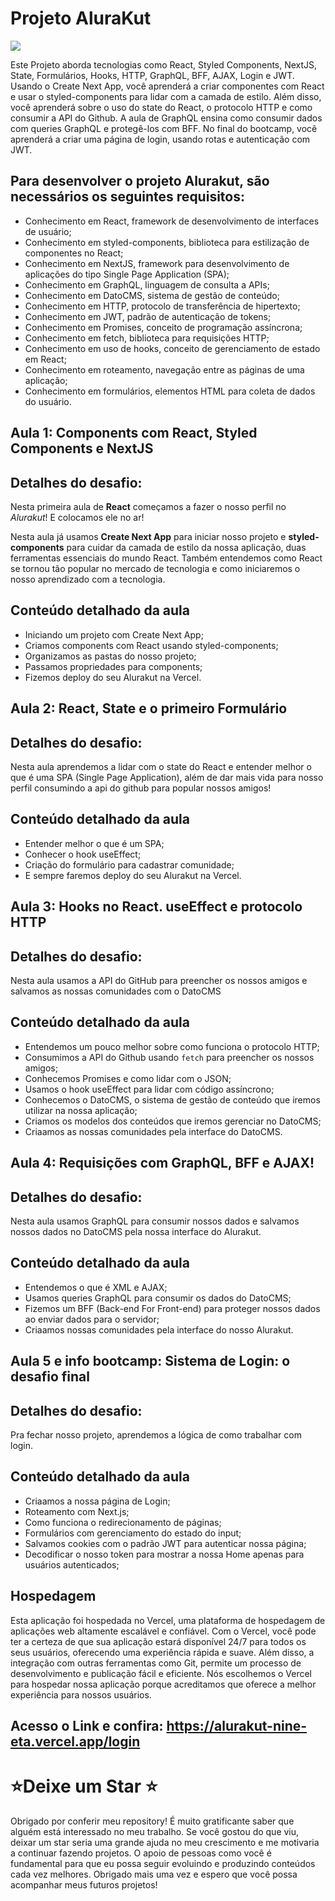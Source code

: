 # Projeto AluraKut

![](https://github.com/edvaldoljr/Projeto-FrontEnd-Alura-alurakut/blob/main/img/img-projeto.gif?raw=true)

Este Projeto aborda tecnologias como React, Styled Components, NextJS, State, Formulários, Hooks, HTTP, GraphQL, BFF, AJAX, Login e JWT. Usando o Create Next App, você aprenderá a criar componentes com React e usar o styled-components para lidar com a camada de estilo. Além disso, você aprenderá sobre o uso do state do React, o protocolo HTTP e como consumir a API do Github. A aula de GraphQL ensina como consumir dados com queries GraphQL e protegê-los com BFF. No final do bootcamp, você aprenderá a criar uma página de login, usando rotas e autenticação com JWT.

## Para desenvolver o projeto Alurakut, são necessários os seguintes requisitos:

- Conhecimento em React, framework de desenvolvimento de interfaces de usuário;
- Conhecimento em styled-components, biblioteca para estilização de componentes no React;
- Conhecimento em NextJS, framework para desenvolvimento de aplicações do tipo Single Page Application (SPA);
- Conhecimento em GraphQL, linguagem de consulta a APIs;
- Conhecimento em DatoCMS, sistema de gestão de conteúdo;
- Conhecimento em HTTP, protocolo de transferência de hipertexto;
- Conhecimento em JWT, padrão de autenticação de tokens;
- Conhecimento em Promises, conceito de programação assíncrona;
- Conhecimento em fetch, biblioteca para requisições HTTP;
- Conhecimento em uso de hooks, conceito de gerenciamento de estado em React;
- Conhecimento em roteamento, navegação entre as páginas de uma aplicação;
- Conhecimento em formulários, elementos HTML para coleta de dados do usuário.

## Aula 1: Components com React, Styled Components e NextJS

## Detalhes do desafio:

Nesta primeira aula de **React** começamos a fazer o nosso perfil no *Alurakut*! E colocamos ele no ar!

Nesta aula já usamos **Create Next App** para iniciar nosso projeto e **styled-components** para cuidar da camada de estilo da nossa aplicação, duas ferramentas essenciais do mundo React. Também entendemos como React se tornou tão popular no mercado de tecnologia e como iniciaremos o nosso aprendizado com a tecnologia.

## Conteúdo detalhado da aula

- Iniciando um projeto com Create Next App;
- Criamos components com React usando styled-components;
- Organizamos as pastas do nosso projeto;
- Passamos propriedades para components;
- Fizemos deploy do seu Alurakut na Vercel.

## Aula 2: React, State e o primeiro Formulário

## Detalhes do desafio:

Nesta aula aprendemos a lidar com o state do React e entender melhor o que é uma SPA (Single Page Application), além de dar mais vida para nosso perfil consumindo a api do github para popular nossos amigos!

## Conteúdo detalhado da aula

- Entender melhor o que é um SPA;
- Conhecer o hook useEffect;
- Criação do formulário para cadastrar comunidade;
- E sempre faremos deploy do seu Alurakut na Vercel.

## Aula 3: Hooks no React. useEffect e protocolo HTTP

## Detalhes do desafio:

Nesta aula usamos a API do GitHub para preencher os nossos amigos e salvamos as nossas comunidades com o DatoCMS

## Conteúdo detalhado da aula

- Entendemos um pouco melhor sobre como funciona o protocolo HTTP;
- Consumimos a API do Github usando `fetch` para preencher os nossos amigos;
- Conhecemos Promises e como lidar com o JSON;
- Usamos o hook useEffect para lidar com código assíncrono;
- Conhecemos o DatoCMS, o sistema de gestão de conteúdo que iremos utilizar na nossa aplicação;
- Criamos os modelos dos conteúdos que iremos gerenciar no DatoCMS;
- Criaamos as nossas comunidades pela interface do DatoCMS.

## Aula 4: Requisições com GraphQL, BFF e AJAX!

## Detalhes do desafio:

Nesta aula usamos GraphQL para consumir nossos dados e salvamos nossos dados no DatoCMS pela nossa interface do Alurakut.

## Conteúdo detalhado da aula

- Entendemos o que é XML e AJAX;
- Usamos queries GraphQL para consumir os dados do DatoCMS;
- Fizemos um BFF (Back-end For Front-end) para proteger nossos dados ao enviar dados para o servidor;
- Criaamos nossas comunidades pela interface do nosso Alurakut.

## Aula 5 e info bootcamp: Sistema de Login: o desafio final

## Detalhes do desafio:

Pra fechar nosso projeto, aprendemos a lógica de como trabalhar com login. 

## Conteúdo detalhado da aula

- Criaamos a nossa página de Login;
- Roteamento com Next.js;
- Como funciona o redirecionamento de páginas;
- Formulários com gerenciamento do estado do input;
- Salvamos cookies com o padrão JWT para autenticar nossa página;
- Decodificar o nosso token para mostrar a nossa Home apenas para usuários autenticados;

## Hospedagem

Esta aplicação foi hospedada no Vercel, uma plataforma de hospedagem de aplicações web altamente escalável e confiável. Com o Vercel, você pode ter a certeza de que sua aplicação estará disponível 24/7 para todos os seus usuários, oferecendo uma experiência rápida e suave. Além disso, a integração com outras ferramentas como Git, permite um processo de desenvolvimento e publicação fácil e eficiente. Nós escolhemos o Vercel para hospedar nossa aplicação porque acreditamos que oferece a melhor experiência para nossos usuários.

## Acesso o Link e confira: https://alurakut-nine-eta.vercel.app/login


# ⭐️**Deixe um Star** ⭐️

Obrigado por conferir meu repository! É muito gratificante saber que alguém está interessado no meu trabalho. Se você gostou do que viu, deixar um star seria uma grande ajuda no meu crescimento e me motivaria a continuar fazendo projetos. O apoio de pessoas como você é fundamental para que eu possa seguir evoluindo e produzindo conteúdos cada vez melhores. Obrigado mais uma vez e espero que você possa acompanhar meus futuros projetos!
